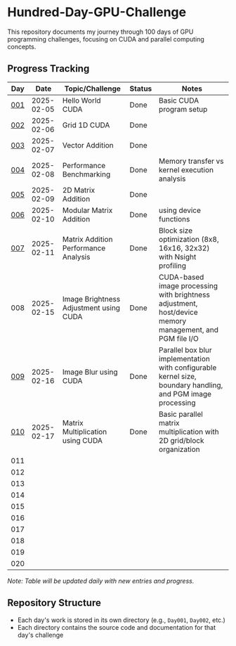 # Hundred-Day-GPU-Challenge

This repository documents my journey through 100 days of GPU programming challenges, focusing on CUDA and parallel computing concepts.

## Progress Tracking

| Day | Date | Topic/Challenge | Status | Notes |
|-----|------|----------------|--------|-------|
| [001](./Day001/hello_world.cu) |2025-02-05 | Hello World CUDA | Done | Basic CUDA program setup |
| [002](./Day002/grid_1D.cu) |2025-02-06 | Grid 1D CUDA | Done |  |
| [003](./Day003/vector_add.cu) |2025-02-07 | Vector Addition | Done |  |
| [004](./Day004/benchmarking.cu) |2025-02-08 | Performance Benchmarking | Done | Memory transfer vs kernel execution analysis |
| [005](./Day005/README.md) |2025-02-09 | 2D Matrix Addition | Done |  |
| [006](./Day006/README.md) |2025-02-10 | Modular Matrix Addition | Done | using device functions |
| [007](./Day007/README.md) |2025-02-11 | Matrix Addition Performance Analysis | Done | Block size optimization (8x8, 16x16, 32x32) with Nsight profiling |
| 008 | 2025-02-15 | Image Brightness Adjustment using CUDA | Done | CUDA-based image processing with brightness adjustment, host/device memory management, and PGM file I/O |
| [009](./Day009/README.md) | 2025-02-16 | Image Blur using CUDA | Done | Parallel box blur implementation with configurable kernel size, boundary handling, and PGM image processing |
| [010](./Day010/README.md) | 2025-02-17 | Matrix Multiplication using CUDA | Done | Basic parallel matrix multiplication with 2D grid/block organization |
| 011 | | | | |
| 012 | | | | |
| 013 | | | | |
| 014 | | | | |
| 015 | | | | |
| 016 | | | | |
| 017 | | | | |
| 018 | | | | |
| 019 | | | | |
| 020 | | | | |

*Note: Table will be updated daily with new entries and progress.*

## Repository Structure
- Each day's work is stored in its own directory (e.g., `Day001`, `Day002`, etc.)
- Each directory contains the source code and documentation for that day's challenge